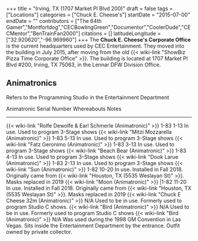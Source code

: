 +++
title = "Irving, TX (1707 Market Pl Blvd 200)"
draft = false
tags = ["Locations"]
categories = ["Chuck E. Cheese's"]
startDate = "2015-07-00"
endDate = ""
contributors = ["The 64th Gamer","Montfortdog","CECBowlingGreen","Documentor","CoolerDude","CECMentor","BenTrainFan2000"]
citations = []
latitudeLongitude = ["32.920620","-96.969960"]
+++
The **Chuck E. Cheese's Corporate Office** is the current headquarters used by CEC Entertainment. They moved into the building in July 2015, after moving from the old {{< wiki-link "ShowBiz Pizza Time Corporate Office" >}}. The building is located at 1707 Market Pl Blvd #200, Irving, TX 75063, in the Lennar DFW Division Office.

## Animatronics

Refers to the Programming Studio in the Entertainment Department

  Animatronic                                                           Serial Number   Whereabouts                                            Notes
  --------------------------------------------------------------------- --------------- ------------------------------------------------------ -----------------------------------------------------------------------------------------------------------------------------
  {{< wiki-link "Rolfe Dewolfe & Earl Schmerle (Animatronic)" >}}   1-83 1-13       In use.                                                Used to program 3-Stage shows
  {{< wiki-link "Mitzi Mozzarella (Animatronic)" >}}                1-83 5-13       In use.                                                Used to program 3-Stage shows
  {{< wiki-link "Fatz Geronimo (Animatronic)" >}}                   1-83 3-13       In use.                                                Used to program 3-Stage shows
  {{< wiki-link "Beach Bear (Animatronic)" >}}                      1-83 4-13       In use.                                                Used to program 3-Stage shows
  {{< wiki-link "Dook Larue (Animatronic)" >}}                      1-83 2-13       In use.                                                Used to program 3-Stage shows
  {{< wiki-link "Sun (Animatronic)" >}}                             1-82 10-20      In use.                                                Installed in Fall 2018. Originally came from {{< wiki-link "Houston, TX (5535 Weslayan St)" >}}. Masks replaced in 2019
  {{< wiki-link "Moon (Animatronic)" >}}                            |1-82 11-20    In use.                                                Installed in Fall 2018. Originally came from {{< wiki-link "Houston, TX (5535 Weslayan St)" >}}. Masks replaced in 2019
  {{< wiki-link "Chuck E Cheese 32m (Animatronic)" >}}              N/A             Used to be in use.                                     Formerly used to program Studio C shows.
  {{< wiki-link "Bird (Animatronic)" >}}                            N/A             Used to be in use.                                     Formerly used to program Studio C shows
  {{< wiki-link "Bird (Animatronic)" >}}                            N/A             Was used during the 1998 GM Convention in Las Vegas.   Sits inside the Entertainment Department by the entrance. Outfit owned by private collector.
